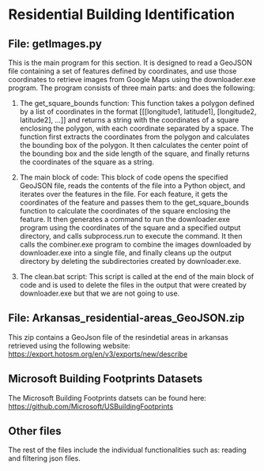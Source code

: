 # Residential Building Identification

## File: getImages.py
This is the main program for this section. It is designed to read a GeoJSON file containing a set of features defined by coordinates, and use those coordinates to retrieve images from Google Maps using the downloader.exe program. The program consists of three main parts: and does the following:

1. The get_square_bounds function: This function takes a polygon defined by a list of coordinates in the format [[[longitude1, latitude1], [longitude2, latitude2], ...]] and returns a string with the coordinates of a square enclosing the polygon, with each coordinate separated by a space. The function first extracts the coordinates from the polygon and calculates the bounding box of the polygon. It then calculates the center point of the bounding box and the side length of the square, and finally returns the coordinates of the square as a string.

2. The main block of code: This block of code opens the specified GeoJSON file, reads the contents of the file into a Python object, and iterates over the features in the file. For each feature, it gets the coordinates of the feature and passes them to the get_square_bounds function to calculate the coordinates of the square enclosing the feature. It then generates a command to run the downloader.exe program using the coordinates of the square and a specified output directory, and calls subprocess.run to execute the command. It then calls the combiner.exe program to combine the images downloaded by downloader.exe into a single file, and finally cleans up the output directory by deleting the subdirectories created by downloader.exe.

3. The clean.bat script: This script is called at the end of the main block of code and is used to delete the files in the output that were created by downloader.exe but that we are not going to use. 

## File: Arkansas_residential-areas_GeoJSON.zip
This zip contains a GeoJson file of the resindetial areas in arkansas retrieved using the following website: https://export.hotosm.org/en/v3/exports/new/describe

## Microsoft Building Footprints Datasets
The Microsoft Building Footprints datsets can be found here: https://github.com/Microsoft/USBuildingFootprints

## Other files
The rest of the files include the individual  functionalities such as: reading and filtering json files. 
